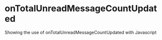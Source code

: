 # onTotalUnreadMessageCountUpdated
Showing the use of onTotalUnreadMessageCountUpdated with Javascript
